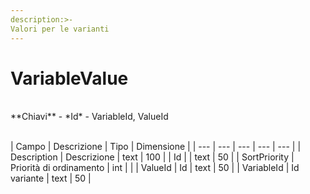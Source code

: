 ```yaml
---
description:>-
Valori per le varianti
---
```


# VariableValue

<br>
**Chiavi**
- *Id*
- VariableId, ValueId
<br><br>

| Campo | Descrizione | Tipo | Dimensione | 
| --- | --- | --- | --- | --- |
| Description | Descrizione | text | 100 |
| Id |  | text | 50 |
| SortPriority | Priorità di ordinamento | int |  |
| ValueId | Id | text | 50 |
| VariableId | Id variante | text | 50 |

